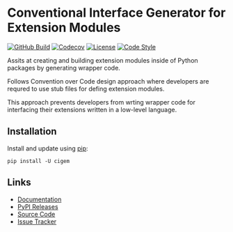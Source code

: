# Conventional Interface Generator for Extension Modules

[![GitHub Build](https://img.shields.io/github/workflow/status/andrebienemann/cigem/github-ci)](https://github.com/andrebienemann/cigem/actions/workflows/ci.yml)
[![Codecov](https://img.shields.io/codecov/c/github/andrebienemann/cigem)](https://app.codecov.io/gh/andrebienemann/cigem)
[![License](https://img.shields.io/github/license/andrebienemann/cigem)](https://github.com/andrebienemann/cigem/blob/main/LICENSE)
[![Code Style](https://img.shields.io/badge/code%20style-black-000000.svg)](https://github.com/psf/black)

Assits at creating and building extension modules inside of Python packages by generating wrapper code.

Follows Convention over Code design approach where developers are requred to use stub files for defing extension modules. 

This approach prevents developers from wrting wrapper code for interfacing their extensions written in a low-level language.

## Installation

Install and update using [pip](https://pip.pypa.io/en/stable/getting-started/):

```shell
pip install -U cigem
```

## Links

- [Documentation](https://andrebienemann.github.io/cigem/)
- [PyPI Releases](https://pypi.org/project/cigem/)
- [Source Code](https://github.com/andrebienemann/cigem/)
- [Issue Tracker](https://github.com/andrebienemann/cigem/issues/)
